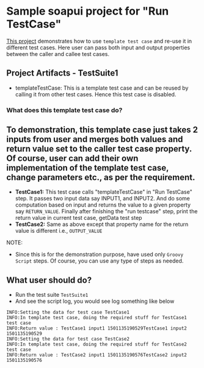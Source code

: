 # Sample soapui project for "Run TestCase"

[This project](https://github.com/nmrao/sample-soapui-projects/blob/master/run-test-case/run-testcase-soapui-project.xml) demonstrates how to use `template test case` and re-use it in different test cases. Here user can pass both input and output properties between the caller and callee test cases.

## Project Artifacts - TestSuite1
  - templateTestCase: This is a template test case and can be reused by calling it from other test cases. Hence this test case is disabled.  
  
### What does this template test case do?  

To demonstration, this template case just takes 2 inputs from user and merges both values and return value set to the caller test case property. Of course, user can add their own implementation of the template test case, change parameters etc., as per the requirement.
---
  - **TestCase1:** This test case calls "templateTestCase" in "Run TestCase" step. It passes two input data say INPUT1, and INPUT2. And do some computation based on input  and returns the value to a given property say `RETURN_VALUE`. Finally after finishing the "run testcase" step, print the return value in current test case, getData test step
  - **TestCase2:** Same as above except that property name for the return value is different i.e., `OUTPUT_VALUE`

NOTE: 
 - Since this is for the demonstration purpose, have used only `Groovy Script` steps. Of course, you can use any type of steps as needed.
  
## What user should do?

  - Run the test suite `TestSuite1`
  - And see the script log, you would see log something like below
```
INFO:Setting the data for test case TestCase1
INFO:In template test case, doing the required stuff for TestCase1 test case
INFO:Return value : TestCase1 input1 1501135190529TestCase1 input2 1501135190529
INFO:Setting the data for test case TestCase2
INFO:In template test case, doing the required stuff for TestCase2 test case
INFO:Return value : TestCase2 input1 1501135190576TestCase2 input2 1501135190576
```
